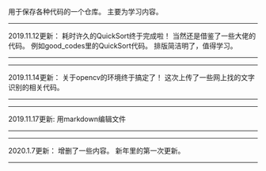 用于保存各种代码的一个仓库。
主要为学习内容。


*************
2019.11.12更新：
耗时许久的QuickSort终于完成啦！
当然还是借鉴了一些大佬的代码。
例如good_codes里的QuickSort代码。
排版简洁明了，值得学习。
*************


*************
2019.11.14更新：
关于opencv的环境终于搞定了！
这次上传了一些网上找的文字识别的相关代码。
*************

*************
2019.11.17更新:
用markdown编辑文件
*************

*************
2020.1.7更新：
增删了一些内容。
新年里的第一次更新。
*************